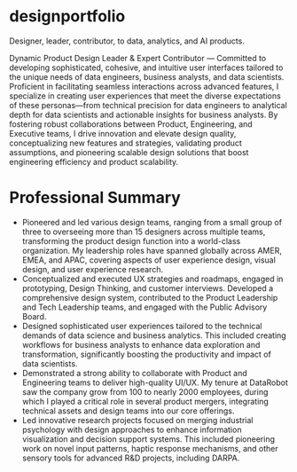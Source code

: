 # designportfolio
Designer, leader, contributor, to data, analytics, and AI products.

<p>Dynamic Product Design Leader & Expert Contributor — Committed to developing sophisticated, cohesive, and intuitive user interfaces tailored to the unique needs of data engineers, business analysts, and data scientists. Proficient in facilitating seamless interactions across advanced features, I specialize in creating user experiences that meet the diverse expectations of these personas—from technical precision for data engineers to analytical depth for data scientists and actionable insights for business analysts. By fostering robust collaborations between Product, Engineering, and Executive teams, I drive innovation and elevate design quality, conceptualizing new features and strategies, validating product assumptions, and pioneering scalable design solutions that boost engineering efficiency and product scalability.</p>

# Professional Summary
<ul>
    <li> Pioneered and led various design teams, ranging from a small group of three to overseeing more than 15 designers across multiple teams, transforming the product design function into a world-class organization. My leadership roles have spanned globally across AMER, EMEA, and APAC, covering aspects of user experience design, visual design, and user experience research.</li>
<li>Conceptualized and executed UX strategies and roadmaps, engaged in prototyping, Design Thinking, and customer interviews. Developed a comprehensive design system, contributed to the Product Leadership and Tech Leadership teams, and engaged with the Public Advisory Board.</li>
<li>Designed sophisticated user experiences tailored to the technical demands of data science and business analytics. This included creating workflows for business analysts to enhance data exploration and transformation, significantly boosting the productivity and impact of data scientists.</li>
<li>Demonstrated a strong ability to collaborate with Product and Engineering teams to deliver high-quality UI/UX. My tenure at DataRobot saw the company grow from 100 to nearly 2000 employees, during which I played a critical role in several product mergers, integrating technical assets and design teams into our core offerings.</li>
<li>Led innovative research projects focused on merging industrial psychology with design approaches to enhance information visualization and decision support systems. This included pioneering work on novel input patterns, haptic response mechanisms, and other sensory tools for advanced R&D projects, including DARPA.</li>
</ul>
